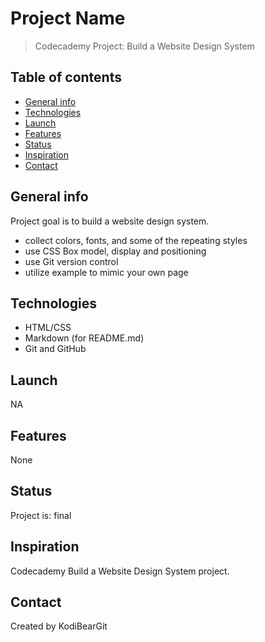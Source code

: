 # Project Name
> Codecademy Project: Build a Website Design System

## Table of contents
* [General info](#general-info)
* [Technologies](#technologies)
* [Launch](#launch)
* [Features](#features)
* [Status](#status)
* [Inspiration](#inspiration)
* [Contact](#contact)

## General info
Project goal is to build a website design system.
* collect colors, fonts, and some of the repeating styles
* use CSS Box model, display and positioning
* use Git version control
* utilize example to mimic your own page


## Technologies
* HTML/CSS
* Markdown (for README.md)
* Git and GitHub

## Launch
NA

## Features
None

## Status
Project is: final 

## Inspiration
Codecademy Build a Website Design System project.

## Contact
Created by KodiBearGit